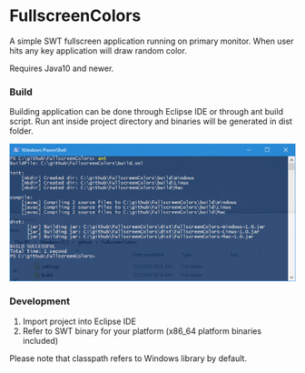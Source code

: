 # FullscreenColors

A simple SWT fullscreen application running on primary monitor. When user hits any key application will draw random color.

Requires Java10 and newer.

### Build

Building application can be done through Eclipse IDE or through ant build script. Run ant inside project directory and binaries will be generated in dist folder.

![Ant Build](ant_build.png)

### Development

1. Import project into Eclipse IDE
2. Refer to SWT binary for your platform (x86_64 platform binaries included)

Please note that classpath refers to Windows library by default.
